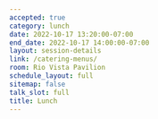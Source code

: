 ```yaml
---
accepted: true
category: lunch
date: 2022-10-17 13:20:00-07:00
end_date: 2022-10-17 14:00:00-07:00
layout: session-details
link: /catering-menus/
room: Rio Vista Pavilion
schedule_layout: full
sitemap: false
talk_slot: full
title: Lunch
---
```

